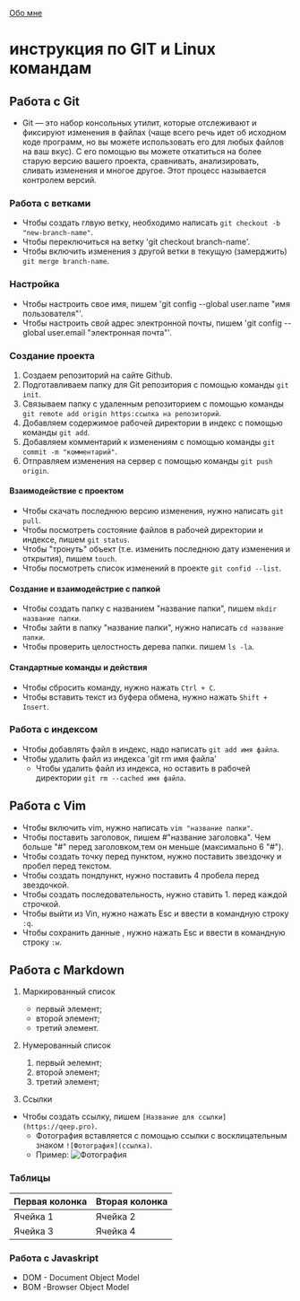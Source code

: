 [Обо мне](about-us.md)
# инструкция по GIT и Linux командам

## Работа с Git

* Git — это набор консольных утилит, которые отслеживают и фиксируют изменения в файлах (чаще всего речь идет об исходном коде программ, но вы можете использовать его для любых файлов на ваш вкус). С его помощью вы можете откатиться на более старую версию вашего проекта, сравнивать, анализировать, сливать изменения и многое другое. Этот процесс называется контролем версий.

### Работа с ветками 
* Чтобы создать глвую ветку, необходимо написать `git checkout -b "new-branch-name"`.
* Чтобы переключиться на ветку 'git checkout branch-name'.
* Чтобы включить изменения з другой ветки в текущую (замерджить) `git merge branch-name`.

### Настройка 
* Чтобы настроить свое имя, пишем 'git config --global user.name "имя пользователя"'.
* Чтобы настроить свой адрес электронной почты, пишем 'git config --global user.email "электронная почта"'.
### Создание проекта 
1. Создаем репозиторий на сайте Github.
1. Подготавливаем папку для Git репозитория с помощью команды `git init`.
1. Связываем папку с удаленным репозиторием с помощью команды `git remote add origin https:ссылка на репозиторий`.
1. Добавляем содержимое рабочей директории в индекс с помощью команды `git add`.
1. Добавляем комментарий к изменениям  с помощью команды `git commit -m "комментарий"`.
1. Отправляем изменения на сервер с помощью команды `git push origin`.
#### Взаимодействие с проектом 
* Чтобы скачать последнюю версию изменения, нужно написать `git pull`.
* Чтобы посмотреть состояние файлов в рабочей директории и индексе, пишем `git status`.
* Чтобы "тронуть" объект (т.е. изменить последнюю дату изменения и открытия), пишем `touch`.
* Чтобы посмотреть список изменений в проекте `git confid --list`.
#### Создание и взаимодейстрие с папкой 
* Чтобы создать папку с названием "название папки", пишем `mkdir название папки`.
* Чтобы зайти в папку "название папки", нужно написать `cd название папки`.
* Чтобы проверить целостность дерева папки. пишем `ls -la`.
#### Стандартные команды и действия 
* Чтобы сбросить команду, нужно нажать `Ctrl + C`.
* Чтобы вставить текст из буфера обмена, нужно нажать `Shift + Insert`.
### Работа с индексом
* Чтобы добавлять файл в индекс, надо написать `git add имя файла`.
* Чтобы удалить файл из индекса 'git rm имя файла'
    * Чтобы удалить файл из индекса, но оставить в рабочей директории `git rm --cached имя файла`.
## Работа с Vim
* Чтобы включить vim, нужно написать `vim "название папки"`.
* Чтобы поставить заголовок, пишем #"название заголовка". Чем больше "#" перед заголовком,тем он меньше (максимально 6 "#").
* Чтобы создать точку перед пунктом, нужно поставить звездочку и пробел перед текстом.
* Чтобы создать пондпункт, нужно поставить 4 пробела перед звездочкой.
* Чтобы создать последовательность, нужно ставить 1. перед каждой строчкой.
* Чтобы выйти из Vin, нужно нажать Esc и ввести в командную строку `:q`.
* Чтобы сохранить данные , нужно нажать Esc и ввести в командную строку `:w`.

## Работа с Markdown
1. Маркированный список 

    * первый элемент;
    + второй элемент;
    - третий элемент.
1. Нумерованный список

    1. первый эелемнт;
    1. второй элемент;
    1. третий элемент;
1. Ссылки 

* Чтобы создать ссылку, пишем `[Название для ссылки](https://qeep.pro)`.
    * Фотография вставляется с помощью ссылки с восклицательным знаком `![Фотография](ссылка)`. 
    * Пример: ![Фотография](https://pp.userapi.com/c845120/v845120511/8cc01/Fkugcff2rOU.jpg)

### Таблицы

Первая колонка|Вторая колонка
--------------|--------------
Ячейка 1      | Ячейка 2
Ячейка 3      | Ячейка 4

### Работа с Javaskript 
* DOM - Document Object Model
* BOM -Browser Object Model 

